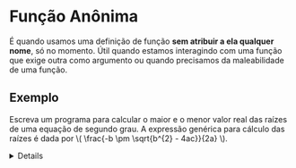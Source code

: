 # Função Anônima

É quando usamos uma definição de função **sem atribuir a ela qualquer nome**, só no momento. Útil quando estamos interagindo com uma função que exige outra como argumento ou quando precisamos da maleabilidade de uma função.

## Exemplo

Escreva um programa para calcular o maior e o menor valor real das raízes de uma equação de segundo grau. A expressão genérica para cálculo das raízes é dada por \\( \frac{-b \pm \sqrt{b^{2} - 4ac}}{2a} \\).

<details>
```javascript
const raiz = (a, b, c, f) => {
    const delta = (b * b) - (4 * a * c)
    if (delta < 0) {
        return undefined
    }
    const pos = ((-b) + Math.sqrt(delta)) / (2 * a)
    const neg = ((-b) - Math.sqrt(delta)) / (2 * a)
    // A função é aplicada aqui.
    return f(pos, neg)
}

const a = 1
const b = -5
const c = 6

// Executa a função raiz e retorna qual delas é a maior.
const maiorRaiz = raiz(a, b, c, (x, y) => (x >= y ? x : y))
// Executa a função raiz e retorna qual delas é a menor.
const menorRaiz = raiz(a, b, c, (x, y) => (x <= y ? x : y))

const texto = (x, y) => x == undefined ? 'Não há raizes reais.' : `As raizes da equação são ${x} e ${y}.`

console.log(texto(menorRaiz, maiorRaiz))
```

`As raizes da equação são 2 e 3.`
</details>
